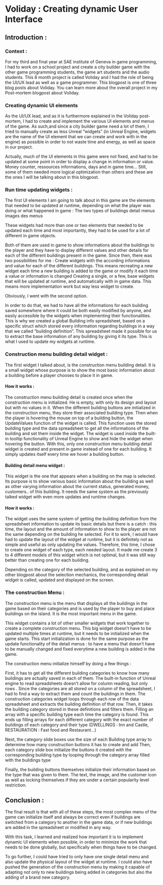 
# Voliday : Creating dynamic User Interface

## Introduction :

### Context :
For my third and final year at SAE institute of Geneva in game programming, I had to work on a school project and create a city builder game with the other game programming students, the game art students and the audio students. This 8 month project is called Voliday and I had the role of being the UI/UX lead as well as a game programmer.
This blogpost is one of three blog posts about Voliday. You can learn more about the overall project in my Post-mortem blogpost about Voliday.

### Creating dynamic UI elements
As the UI/UX lead, and as it is furthermore explained in the Voliday post-mortem, I had to create and implement the various UI elements and menus of the game. As such,and since a city builder game need a lot of them, I tried to manually create as less Unreal “widgets” (in Unreal Engine, widgets are the name of the UI element that we can create and work with in the engine) as possible in order to not waste time and energy, as well as space in our project. 

Actually, much of the UI elements in this game were not fixed, and had to be updated at some point in order to display a change in information or value. Money counter, ressources informations, days and in game time… Still, some of them needed more logical optimization than others and these are the ones I will be talking about in this blogpost.

### Run time updating widgets :
The first UI elements I am going to talk about in this game are the elements that needed to be updated at runtime, depending on what the player was doing or what happened in game : The two types of buildings detail menus
images des menus 

These widgets had more than one or two elements that needed to be updated each time and most importantly, they had to be used for a lot of different in game objects.

Both of them are used in game to show informations about the buildings to the player and they have to display different values and other details for each of the different buildings present in the game. Since then, there was two possibilities for me :
Create widgets with the according informations and value for each of the different buildings. This means recreating a new widget each time a new building is added to the game or modify it each time a value or information is changed
Creating a single, or a few, base widgets that will be updated at runtime, and automatically with in game data. This means more implementation work but way less widget to create.

Obviously, I went with the second option.

In order to do that, we had to have all the informations for each building saved somewhere where it could be both easily modified by anyone, and easily accessible by the widgets when implementing their functionalities. This is why we created a global Building info spreadsheet, based on a specific struct which stored every information regarding buildings in a way that we called “building definition”. This spreadsheet made it possible for us to extract the base information of any building by giving it its type. This is what I used to update my widgets at runtime.

### Construction menu building detail widget :
The first widget I talked about, is the construction menu building detail. It is a small widget whose purpose is to show the most basic information about a building before a player chooses to place it in game. 

[](https://marvinschrd.github.io/VolidayPostMortem/images/DetailMenuBeforeAfter.png)

#### How it works :
The construction menu building detail is created once when the construction menu is initialized. He is empty, with only its design and layout but with no values in it. When the different building buttons are initialized in the construction menu, they store their associated building type. Then when the player is hovering the mouse on top of a building button, the UpdateValues function of the widget is called. This function uses the stored building type and the data spreadsheet to get all the informations of the building and set them inside the widget. The widget is used inside the built-in tooltip functionality of Unreal Engine to show and hide the widget when hovering the button. With this, only one construction menu building detail widget is created and present in game instead of one for each building. It simply updates itself every time we hover a building button.


#### Building detail menu widget :
This widget is the one that appears when a building on the map is selected. Its purpose is to show various basic information about the building as well as other varying information about the current status, generated money, customers.. of this building. It needs the same system as the previously talked widget with even more updates and runtime changes.

#### How it works :
The widget uses the same system of getting the building definition from the spreadsheet information to update its basic details but there is a catch : this time, the layout and the amount of information to show to the player are not the same depending on the building he selected. For it to work, I would have had to update the layout of the widget at runtime, but it is definitely not as simple and useful as only updating the values. Therefore, this time, I chose to create one widget of each type, each needed layout. It made me create 3 to 4 different models of this widget which is not optimal, but it was still way better than creating one for each building. 

Depending on the category of the selected building, and as explained on my other blogpost about the selection mechanics, the corresponding detail widget is called, updated and displayed on the screen.


### The construction Menu :
The construction menu is the menu that displays all the buildings in the game based on their categories and is used by the player to buy and place buildings on the island. It is the most important menu in the game.

This widget contains a lot of other smaller widgets that work together to create a complete construction menu. This big widget doesn’t have to be updated multiple times at runtime, but it needs to be initialized when the game starts. This start initialization is done for the same purpose as the update functionality of the detail menus : to have a menu that doesn’t have to be manually changed and fixed everytime a new building is added in the game.

The construction menu initialize himself by doing a few things :

First, it has to get all the different building categories to know how many buildings are actually saved in each of them. The built-in function of Unreal engine to read spreadsheets doesn’t allow for column reading, but only rows . Since the categories are all stored on a column of the spreadsheet, I had to find a way to extract them and count the buildings in them. The construction categories widget loops through each row of the data spreadsheet and extracts the building definition of that row. Then, it takes the building category stored in these definitions and filters them. Filling an array with a specific building type each time the category is found. This ends up filling arrays for each different category  with the exact number of buildings of each category and their type (DWELLINGS : Inn and Castle, RESTAURATION : Fast food and Restaurant…)

Next, the category slide boxes use the size of each Building type array to determine how many construction buttons it has to create and add
Then, each category slide box initialize the buttons it created with the corresponding building type by looping through the category array filled with the buildings type

Finally, the building buttons themselves initialize their information based on the type that was given to them. The text, the image, and the customer icon as well as locking themselves if they are under a certain popularity level restriction.

## Conclusion :
The final result is that with all of these steps, the most complex menu of the game can initialize itself and always be correct even if buildings are switched from a category to another in the game data, or if new buildings are added in the spreadsheet or modified in any way.



With this task, I learned and realized how important it is to implement dynamic UI elements when possible, in order to minimize the work that needs to be done globally, but specifically when things have to be changed. 

To go further, I could have tried to only have one single detail menu and also update the physical layout of the widget at runtime. I could also have pushed the generation of the construction menu by making it capable of adapting not only to new buildings being added in categories but also the adding of a brand new category.



